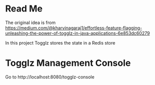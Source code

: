 # Read Me

The original idea is from  
https://medium.com/@kharvinagaraj1/effortless-feature-flagging-unleashing-the-power-of-togglz-in-java-applications-6e853dc60279

In this project Togglz stores the state in a Redis store

# Togglz Management Console

Go to
http://localhost:8080/togglz-console